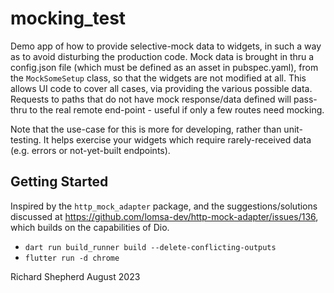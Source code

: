 # mocking_test

Demo app of how to provide selective-mock data to widgets, in such a way as to avoid disturbing the production code. Mock data is brought in thru a config.json file (which must be defined as an asset in pubspec.yaml), from the `MockSomeSetup` class, so that the widgets are not modified at all. This allows UI code to cover all cases, via providing the various possible data. Requests to paths that do not have mock response/data defined will pass-thru to the real remote end-point - useful if only a few routes need mocking.

Note that the use-case for this is more for developing, rather than unit-testing. It helps exercise your widgets which require rarely-received data (e.g. errors or not-yet-built endpoints).

## Getting Started

Inspired by the `http_mock_adapter` package, and the suggestions/solutions discussed at https://github.com/lomsa-dev/http-mock-adapter/issues/136, which builds on the capabilities of Dio.

- ```dart run build_runner build --delete-conflicting-outputs```
- ```flutter run -d chrome```

Richard Shepherd
August 2023

